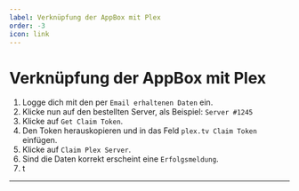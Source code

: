 ```yaml
---
label: Verknüpfung der AppBox mit Plex
order: -3
icon: link
---
```


# Verknüpfung der AppBox mit Plex

1. Logge dich mit den per `Email erhaltenen Daten` ein.
2. Klicke nun auf den bestellten Server, als Beispiel: `Server #1245`
3. Klicke auf `Get Claim Token`.
4. Den Token herauskopieren und in das Feld `plex.tv Claim Token` einfügen.
5. Klicke auf `Claim Plex Server`.
6. Sind die Daten korrekt erscheint eine `Erfolgsmeldung`.
7. t

---
